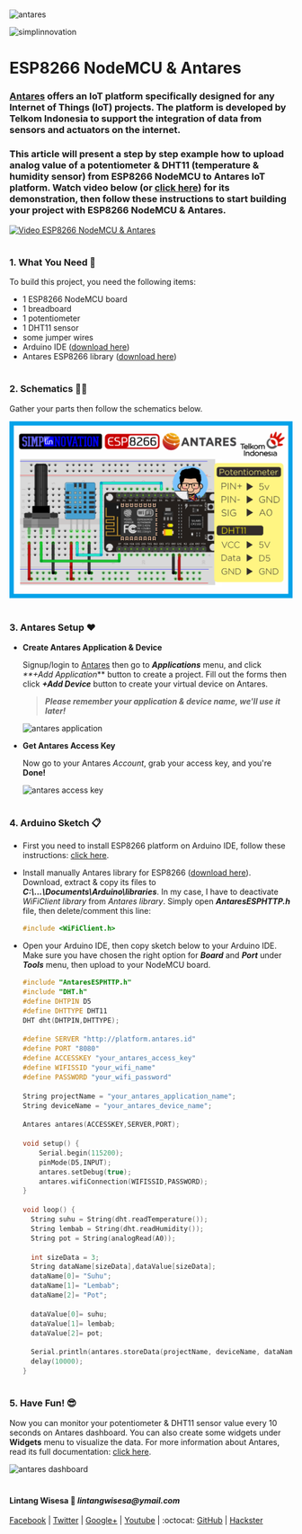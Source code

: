 #

![antares](https://2.bp.blogspot.com/-mjZdSSb6uQI/W2KAgLTs9CI/AAAAAAAAETQ/MQsIGRDj_Y0-sIxB8XKyk_mz-g8okX-KwCLcBGAs/s400/Logo_Antares.png)

![simplinnovation](https://4.bp.blogspot.com/-f7YxPyqHAzY/WJ6VnkvE0SI/AAAAAAAADTQ/0tDQPTrVrtMAFT-q-1-3ktUQT5Il9FGdQCLcB/s350/simpLINnovation1a.png)

# ESP8266 NodeMCU & Antares

### **[Antares](https://antares.id/id/index.html)** offers an IoT platform specifically designed for any Internet of Things (IoT) projects. The platform is developed by Telkom Indonesia to support the integration of data from sensors and actuators on the internet. 

### This article will present a step by step example how to upload analog value of a potentiometer & DHT11 (temperature & humidity sensor) from ESP8266 NodeMCU to Antares IoT platform. Watch video below (or [click here](https://www.youtube.com/watch?v=Et821NVJNpk)) for its demonstration, then follow these instructions to start building your project with ESP8266 NodeMCU & Antares.

[![Video ESP8266 NodeMCU & Antares](https://img.youtube.com/vi/Et821NVJNpk/0.jpg)](https://www.youtube.com/watch?v=Et821NVJNpk)

#

### **1. What You Need** :gift:
To build this project, you need the following items:
- 1 ESP8266 NodeMCU board
- 1 breadboard
- 1 potentiometer
- 1 DHT11 sensor
- some jumper wires
- Arduino IDE ([download here](https://www.arduino.cc/en/Main/Software))
- Antares ESP8266 library ([download here](https://github.com/antaresdocumentation/antares-esp8266-http))

#

### **2. Schematics** :wrench::hammer:

Gather your parts then follow the schematics below.

![schema](https://raw.githubusercontent.com/LintangWisesa/NodeMCU_ESP8266_Antares/master/NodeMCU_Antares.png)

#

### **3. Antares Setup** :heart:

- __Create Antares Application & Device__

  Signup/login to [Antares](https://antares.id/id/index.html) then go to __*Applications*__ menu, and click _**+Add Application_** button to create a project. Fill out the forms then click __*+Add Device*__ button to create your virtual device on Antares.

  > __*Please remember your application & device name, we'll use it later!*__
  
  ![antares application](https://1.bp.blogspot.com/--Mq83ylGf1M/W2KIF4xd3SI/AAAAAAAAETc/u3TDSzL8vZsaN6JuJCAr4z2RF7xv-XulwCLcBGAs/s1600/1.png)

- __Get Antares Access Key__

  Now go to your Antares *Account*, grab your access key, and you're __Done!__

  ![antares access key](https://3.bp.blogspot.com/-C6A84xr4yHA/W2KJzaB4c8I/AAAAAAAAETo/XTcu7ZEgk4glHeSpho3AGH9-qXPpPl2CACLcBGAs/s1600/2.png)

#

### **4. Arduino Sketch** :clipboard:

- First you need to install ESP8266 platform on Arduino IDE, follow these instructions: [click here](https://github.com/esp8266/Arduino). 
- Install manually Antares library for ESP8266 ([download here](https://github.com/antaresdocumentation/antares-esp8266-http)). Download, extract & copy its files to _**C:\\...\Documents\Arduino\libraries**_. In my case, I have to deactivate _WiFiClient library_ from *Antares library*. Simply open __*AntaresESPHTTP.h*__ file, then delete/comment this line:
  ```c++
  #include <WiFiClient.h> 
  ```
- Open your Arduino IDE, then copy sketch below to your Arduino IDE. Make sure you have chosen the right option for **_Board_** and **_Port_** under **_Tools_** menu, then upload to your NodeMCU board.

  ```c++  
  #include "AntaresESPHTTP.h"
  #include "DHT.h"
  #define DHTPIN D5
  #define DHTTYPE DHT11
  DHT dht(DHTPIN,DHTTYPE);

  #define SERVER "http://platform.antares.id"
  #define PORT "8080"
  #define ACCESSKEY "your_antares_access_key"
  #define WIFISSID "your_wifi_name"
  #define PASSWORD "your_wifi_password"

  String projectName = "your_antares_application_name";
  String deviceName = "your_antares_device_name";

  Antares antares(ACCESSKEY,SERVER,PORT);

  void setup() {
      Serial.begin(115200);
      pinMode(D5,INPUT); 
      antares.setDebug(true);
      antares.wifiConnection(WIFISSID,PASSWORD);
  }

  void loop() {
    String suhu = String(dht.readTemperature());
    String lembab = String(dht.readHumidity());
    String pot = String(analogRead(A0));
    
    int sizeData = 3;
    String dataName[sizeData],dataValue[sizeData];
    dataName[0]= "Suhu";
    dataName[1]= "Lembab";
    dataName[2]= "Pot";

    dataValue[0]= suhu;
    dataValue[1]= lembab;
    dataValue[2]= pot;

    Serial.println(antares.storeData(projectName, deviceName, dataName, dataValue, sizeData));
    delay(10000);
  } 
  ```

#

### **5. Have Fun!** :sunglasses:
Now you can monitor your potentiometer & DHT11 sensor value every 10 seconds on Antares dashboard. You can also create some widgets under __Widgets__ menu to visualize the data. For more information about Antares, read its full documentation: [click here](https://antares.id/id/docs.html).

![antares dashboard](https://2.bp.blogspot.com/-UHdiZYRH42U/W2KLLke3l5I/AAAAAAAAET0/gHDYsJhJpsYIRb_CtwK47hkVWEvNe0dQwCLcBGAs/s1600/3.png)

#

#### Lintang Wisesa :love_letter: _lintangwisesa@ymail.com_

[Facebook](https://www.facebook.com/lintangbagus) | 
[Twitter](https://twitter.com/Lintang_Wisesa) |
[Google+](https://plus.google.com/u/0/+LintangWisesa1) |
[Youtube](https://www.youtube.com/user/lintangbagus) | 
:octocat: [GitHub](https://github.com/LintangWisesa) |
[Hackster](https://www.hackster.io/lintangwisesa)

